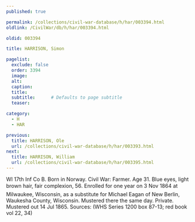 ```yaml
---
published: true

permalink: /collections/civil-war-database/h/har/003394.html
oldlink: /CivilWar/db/h/har/003394.html

oldid: 003394

title: HARRISON, Simon

pagelist:
  exclude: false
  order: 3394
  image: 
  alt:
  caption:
  title:
  subtitle:      # Defaults to page subtitle
  teaser:

category: 
  - H 
  - HAR

previous:
  title: HARRISON, Ole
  url: /collections/civil-war-database/h/har/003393.html  
next:
  title: HARRISON, William
  url: /collections/civil-war-database/h/har/003395.html   
---
```

WI 17th Inf Co B. Born in Norway. Civil War: Farmer. Age 31. Blue eyes, light brown hair, fair complexion, 5&#146;6&#148;. Enrolled for one year on 3 Nov 1864 at Milwaukee, Wisconsin, as a substitute for Michael Eagan of New Berlin, Waukesha County, Wisconsin. Mustered there the same day. Private. Mustered out 14 Jul 1865. Sources: (WHS Series 1200 box 87-13; red book vol 22, 34)